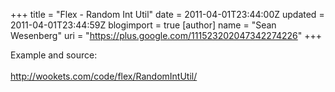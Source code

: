 +++
title = "Flex - Random Int Util"
date = 2011-04-01T23:44:00Z
updated = 2011-04-01T23:44:59Z
blogimport = true 
[author]
	name = "Sean Wesenberg"
	uri = "https://plus.google.com/111523202047342274226"
+++

Example and source:<br /><br /><a href="http://wookets.com/code/flex/RandomIntUtil/">http://wookets.com/code/flex/RandomIntUtil/</a>
